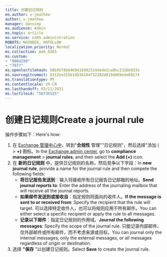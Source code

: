 ```yaml
---
title: 创建日记规则
ms.author: v-jmathew
author: v-jmathew
manager: dansimp
ms.audience: Admin
ms.topic: article
ms.service: o365-administration
ROBOTS: NOINDEX, NOFOLLOW
localization_priority: Normal
ms.collection: Adm_O365
ms.custom:
- "9004299"
- "7677"
ms.openlocfilehash: b0b95f8b6460418d92314dede2ca8bc1326b033e
ms.sourcegitcommit: 6312ee31561db36104f32282d019d069ede69174
ms.translationtype: MT
ms.contentlocale: zh-CN
ms.lasthandoff: 03/11/2021
ms.locfileid: "50735525"
---
```

# <a name="create-a-journal-rule"></a><span data-ttu-id="3c3ce-102">创建日记规则</span><span class="sxs-lookup"><span data-stu-id="3c3ce-102">Create a journal rule</span></span>

<span data-ttu-id="3c3ce-103">操作步骤如下：</span><span class="sxs-lookup"><span data-stu-id="3c3ce-103">Here's how:</span></span>

1. <span data-ttu-id="3c3ce-104">在 [Exchange 管理中心中](https://go.microsoft.com/fwlink/p/?linkid=2059104)，转到"**合规性** 管理""日记规则"，然后选择"添加 ( >   **+)** 图标。</span><span class="sxs-lookup"><span data-stu-id="3c3ce-104">In the [Exchange admin center](https://go.microsoft.com/fwlink/p/?linkid=2059104), go to **compliance management** > **journal rules**, and then select the **Add (+)** icon.</span></span>
2. <span data-ttu-id="3c3ce-105">在 **新的日记规则** 中，提供日记规则的名称，然后竞争以下字段：</span><span class="sxs-lookup"><span data-stu-id="3c3ce-105">In **new journal rule**, provide a name for the journal rule and then compete the following fields:</span></span>  
    - <span data-ttu-id="3c3ce-106">**将日记报告发送到**：输入将接收所有日记报告日记邮箱的地址。</span><span class="sxs-lookup"><span data-stu-id="3c3ce-106">**Send journal reports to**: Enter the address of the journaling mailbox that will receive all the journal reports.</span></span>  
    - <span data-ttu-id="3c3ce-107">**如果邮件发送到或接收自**：指定规则将面向的收件人。</span><span class="sxs-lookup"><span data-stu-id="3c3ce-107">**If the message is sent to or received from**: Specify the recipient that the rule will target.</span></span> <span data-ttu-id="3c3ce-108">可以选择特定收件人，也可以将规则应用于所有邮件。</span><span class="sxs-lookup"><span data-stu-id="3c3ce-108">You can either select a specific recipient or apply the rule to all messages.</span></span>  
    - <span data-ttu-id="3c3ce-109">**记录以下邮件**：指定日记规则的作用域。</span><span class="sxs-lookup"><span data-stu-id="3c3ce-109">**Journal the following messages**: Specify the scope of the journal rule.</span></span> <span data-ttu-id="3c3ce-110">只能记录内部邮件、仅外部邮件或所有邮件，而不考虑来源或目标。</span><span class="sxs-lookup"><span data-stu-id="3c3ce-110">You can journal only the internal messages, only the external messages, or all messages regardless of origin or destination.</span></span>
3. <span data-ttu-id="3c3ce-111">选择 **"保存** "以创建日记规则。</span><span class="sxs-lookup"><span data-stu-id="3c3ce-111">Select **Save** to create the journal rule.</span></span>
